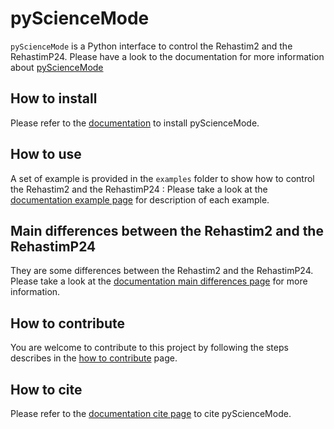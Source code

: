 # pyScienceMode
`pyScienceMode` is a Python interface to control the Rehastim2 and the RehastimP24. 
Please have a look to the documentation for more information about [pyScienceMode](https://pyScienceMode.readthedocs.io/en/latest/)
## How to install
Please refer to the [documentation](https://pyScienceMode.readthedocs.io/en/latest/install.html#) to install pyScienceMode. 


## How to use
A set of example is provided in the `examples` folder to show how to control the Rehastim2 and the RehastimP24 :
Please take a look at the [documentation example page](https://pyScienceMode.readthedocs.io/en/latest/example.html) for description of each example.

## Main differences between the Rehastim2 and the RehastimP24
They are some differences between the Rehastim2 and the RehastimP24.
Please take a look at the [documentation main differences page](https://pyScienceMode.readthedocs.io/en/latest/main_differences.html) for more information.

## How to contribute
You are welcome to contribute to this project by following the steps describes in the 
[how to contribute](https://pyScienceMode.readthedocs.io/en/latest/contributing.html#) page.

## How to cite
Please refer to the [documentation cite page](https://pyScienceMode.readthedocs.io/en/latest/cite.html) to cite pyScienceMode.

